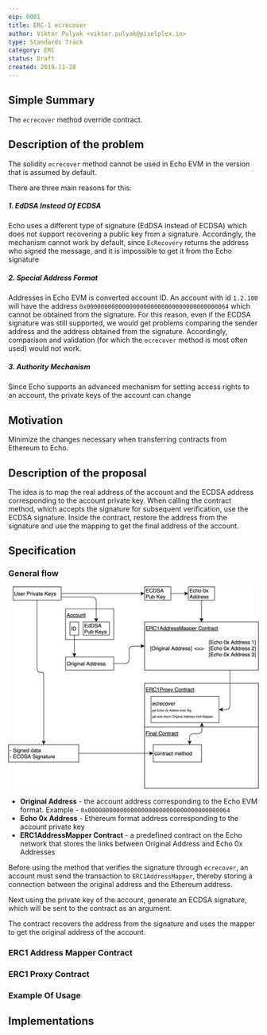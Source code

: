 ```yaml
---
eip: 0001
title: ERC-1 ecrecover
author: Viktor Pulyak <viktor.pulyak@pixelplex.io>
type: Standards Track
category: ERC
status: Draft
created: 2019-11-28
---
```


## Simple Summary

The `ecrecover` method override contract.

## Description of the problem

The solidity `ecrecover` method cannot be used in Echo EVM in the
version that is assumed by default.

There are three main reasons for this:

##### 1. EdDSA Instead Of ECDSA

Echo uses a different type of signature (EdDSA instead of ECDSA) which
does not support recovering a public key from a signature. Accordingly,
the mechanism cannot work by default, since `EcRecovery` returns the
address who signed the message, and it is impossible to get it from the
Echo signature

##### 2. Special Address Format

Addresses in Echo EVM is converted account ID. An account with id
`1.2.100` will have the address
`0x0000000000000000000000000000000000000064` which cannot be obtained
from the signature. For this reason, even if the ECDSA signature was
still supported, we would get problems comparing the sender address and
the address obtained from the signature. Accordingly, comparison and
validation (for which the `ecrecover` method is most often used) would
not work.

##### 3. Authority Mechanism

Since Echo supports an advanced mechanism for setting access rights to
an account, the private keys of the account can change

## Motivation

Minimize the changes necessary when transferring contracts from Ethereum
to Echo.

## Description of the proposal

The idea is to map the real address of the account and the ECDSA address
corresponding to the account private key. When calling the contract
method, which accepts the signature for subsequent verification, use the
ECDSA signature. Inside the contract, restore the address from the
signature and use the mapping to get the final address of the account.

## Specification

### General flow

![img](./eip-0001/EIP-0001-flow.png)

- **Original Address** - the account address corresponding to the Echo
  EVM format. Example - `0x0000000000000000000000000000000000000064`
- **Echo 0x Address** - Ethereum format address corresponding to the
  account private key
- **ERC1AddressMapper Contract** - a predefined contract on the Echo
  network that stores the links between Original Address and Echo 0x
  Addresses

Before using the method that verifies the signature through `ecrecover`,
an account must send the transaction to `ERC1AddressMapper`, thereby
storing a connection between the original address and the Ethereum
address.

Next using the private key of the account, generate an ECDSA signature,
which will be sent to the contract as an argument.

The contract recovers the address from the signature and uses the mapper
to get the original address of the account.

### ERC1 Address Mapper Contract

### ERC1 Proxy Contract

### Example Of Usage

## Implementations

